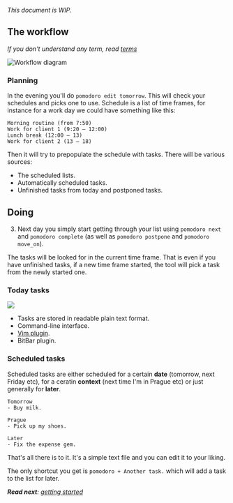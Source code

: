 _This document is WIP._

## The workflow

_If you don't understand any term, read [terms](https://github.com/botanicus/pomodoro/blob/master/doc/terms.md)_

![Workflow diagram](https://raw.githubusercontent.com/botanicus/pomodoro/master/doc/diagram.png)

### Planning

In the evening you'll do `pomodoro edit tomorrow`. This will check your schedules and picks one to use. Schedule is a list of time frames, for instance for a work day we could have something like this:

```
Morning routine (from 7:50)
Work for client 1 (9:20 – 12:00)
Lunch break (12:00 – 13)
Work for client 2 (13 – 18)
```

Then it will try to prepopulate the schedule with tasks. There will be various sources:

- The scheduled lists.
- Automatically scheduled tasks.
- Unfinished tasks from today and postponed tasks.

## Doing

3. Next day you simply start getting through your list using `pomodoro next` and `pomodoro complete` (as well as `pomodoro postpone` and `pomodoro move_on`).

The tasks will be looked for in the current time frame. That is even if you have unfinished tasks, if a new time frame started, the tool will pick a task from the newly started one.

### Today tasks

![](https://raw.githubusercontent.com/botanicus/pomodoro/master/doc/img/today-annotated.png)

- Tasks are stored in readable plain text format.
- Command-line interface.
- [Vim plugin](https://github.com/botanicus/pomodoro/tree/master/support/vim).
- BitBar plugin.

### Scheduled tasks

Scheduled tasks are either scheduled for a certain **date** (tomorrow, next Friday etc), for a ceratin **context** (next time I'm in Prague etc) or just generally for **later**.

```
Tomorrow
- Buy milk.

Prague
- Pick up my shoes.

Later
- Fix the expense gem.
```

That's all there is to it. It's a simple text file and you can edit it to your liking.

The only shortcut you get is `pomodoro + Another task.` which will add a task to the list for later.

_**Read next**: [getting started](https://github.com/botanicus/pomodoro/blob/master/doc/getting-started.md)_
